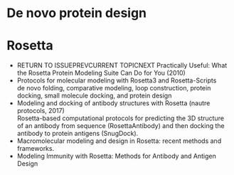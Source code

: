 # De novo protein design
# Rosetta
- RETURN TO ISSUEPREVCURRENT TOPICNEXT Practically Useful: What the Rosetta Protein Modeling Suite Can Do for You (2010)
- Protocols for molecular modeling with Rosetta3 and Rosetta-Scripts  
  de novo folding, comparative modeling, loop construction, protein docking, small molecule docking, and protein design
- Modeling and docking of antibody structures with Rosetta (nautre protocols, 2017)   
  Rosetta-based computational protocols for predicting the 3D structure of an antibody from sequence (RosettaAntibody)
and then docking the antibody to protein antigens (SnugDock).
- Macromolecular modeling and design in Rosetta: recent methods and frameworks.
- Modeling Immunity with Rosetta: Methods for Antibody and Antigen Design
